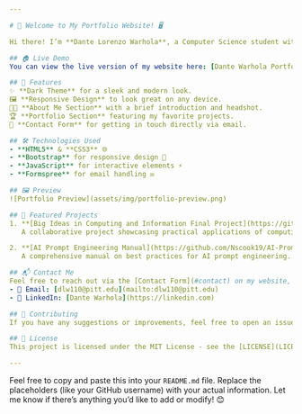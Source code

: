 ```yaml
---

# 🎉 Welcome to My Portfolio Website! 🖥️

Hi there! I’m **Dante Lorenzo Warhola**, a Computer Science student with a minor in Economics at the University of Pittsburgh. This is my personal portfolio website, showcasing my projects, interests, and ways to get in touch. Check it out and learn more about me! 🚀

## 🏠 Live Demo
You can view the live version of my website here: [Dante Warhola Portfolio](https://your-github-username.github.io/portfolio)

## 📜 Features
✨ **Dark Theme** for a sleek and modern look.  
🖼️ **Responsive Design** to look great on any device.  
🧑‍💻 **About Me Section** with a brief introduction and headshot.  
🏆 **Portfolio Section** featuring my favorite projects.  
📧 **Contact Form** for getting in touch directly via email.

## 🛠️ Technologies Used
- **HTML5** & **CSS3** 🌐
- **Bootstrap** for responsive design 📱
- **JavaScript** for interactive elements ⚡
- **Formspree** for email handling ✉️

## 🖼️ Preview
![Portfolio Preview](assets/img/portfolio-preview.png)

## 💼 Featured Projects
1. **[Big Ideas in Computing and Information Final Project](https://github.com/dantewarhola/Big-Ideas-in-Computing-and-Information-Group-38-Final-Project)**  
   A collaborative project showcasing practical applications of computing technologies. 🧠

2. **[AI Prompt Engineering Manual](https://github.com/Nscook19/AI-Prompt-Engineering-Manual)**  
   A comprehensive manual on best practices for AI prompt engineering. 🤖

## 📬 Contact Me
Feel free to reach out via the [Contact Form](#contact) on my website, or connect with me on:
- 📧 Email: [dlw110@pitt.edu](mailto:dlw110@pitt.edu)
- 💼 LinkedIn: [Dante Warhola](https://linkedin.com)

## 🤝 Contributing
If you have any suggestions or improvements, feel free to open an issue or make a pull request. Contributions are always welcome! 🙌

## 📝 License
This project is licensed under the MIT License - see the [LICENSE](LICENSE) file for details.

---
```


Feel free to copy and paste this into your `README.md` file. Replace the placeholders (like your GitHub username) with your actual information. Let me know if there’s anything you’d like to add or modify! 😊
